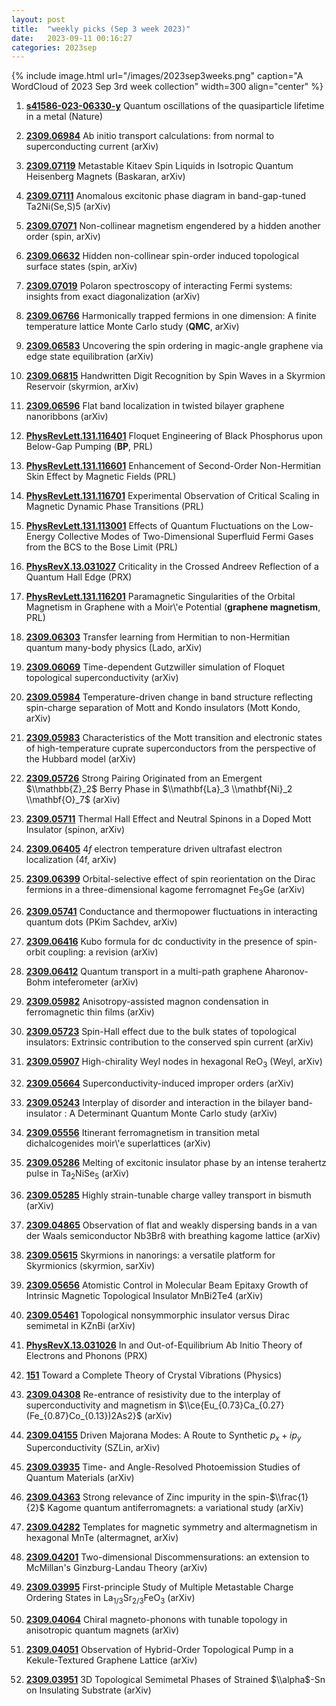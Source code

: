 ```yaml
---
layout: post
title:  "weekly picks (Sep 3 week 2023)"
date:   2023-09-11 00:16:27
categories: 2023sep
---
```



{% include image.html url="/images/2023sep3weeks.png" caption="A WordCloud of 2023 Sep 3rd week collection" width=300 align="center" %}


1. **[s41586-023-06330-y](https://www.nature.com/articles/s41586-023-06330-y)** Quantum oscillations of the quasiparticle lifetime in a metal (Nature)




1. **[2309.06984](http://arxiv.org/abs/2309.06984)** Ab initio transport calculations: from normal to superconducting current (arXiv)

1. **[2309.07119](http://arxiv.org/abs/2309.07119)** Metastable Kitaev Spin Liquids in Isotropic Quantum Heisenberg Magnets (Baskaran, arXiv)

1. **[2309.07111](http://arxiv.org/abs/2309.07111)** Anomalous excitonic phase diagram in band-gap-tuned Ta2Ni(Se,S)5 (arXiv)

1. **[2309.07071](http://arxiv.org/abs/2309.07071)** Non-collinear magnetism engendered by a hidden another order (spin, arXiv)

1. **[2309.06632](http://arxiv.org/abs/2309.06632)** Hidden non-collinear spin-order induced topological surface states (spin, arXiv)

1. **[2309.07019](http://arxiv.org/abs/2309.07019)** Polaron spectroscopy of interacting Fermi systems: insights from exact diagonalization (arXiv)

1. **[2309.06766](http://arxiv.org/abs/2309.06766)** Harmonically trapped fermions in one dimension: A finite temperature lattice Monte Carlo study (**QMC**, arXiv)

1. **[2309.06583](http://arxiv.org/abs/2309.06583)** Uncovering the spin ordering in magic-angle graphene via edge state equilibration (arXiv)

1. **[2309.06815](http://arxiv.org/abs/2309.06815)** Handwritten Digit Recognition by Spin Waves in a Skyrmion Reservoir (skyrmion, arXiv)

1. **[2309.06596](http://arxiv.org/abs/2309.06596)** Flat band localization in twisted bilayer graphene nanoribbons (arXiv)

1. **[PhysRevLett.131.116401](https://link.aps.org/doi/10.1103/PhysRevLett.131.116401)** Floquet Engineering of Black Phosphorus upon Below-Gap Pumping (**BP**, PRL)

1. **[PhysRevLett.131.116601](https://link.aps.org/doi/10.1103/PhysRevLett.131.116601)** Enhancement of Second-Order Non-Hermitian Skin Effect by Magnetic Fields (PRL)

1. **[PhysRevLett.131.116701](https://link.aps.org/doi/10.1103/PhysRevLett.131.116701)** Experimental Observation of Critical Scaling in Magnetic Dynamic Phase Transitions (PRL)

1. **[PhysRevLett.131.113001](https://link.aps.org/doi/10.1103/PhysRevLett.131.113001)** Effects of Quantum Fluctuations on the Low-Energy Collective Modes of Two-Dimensional Superfluid Fermi Gases from the BCS to the Bose Limit (PRL)





1. **[PhysRevX.13.031027](https://link.aps.org/doi/10.1103/PhysRevX.13.031027)** Criticality in the Crossed Andreev Reflection of a Quantum Hall Edge (PRX)

1. **[PhysRevLett.131.116201](https://link.aps.org/doi/10.1103/PhysRevLett.131.116201)** Paramagnetic Singularities of the Orbital Magnetism in Graphene with a Moir\\'e Potential (**graphene magnetism**, PRL)


1. **[2309.06303](http://arxiv.org/abs/2309.06303)** Transfer learning from Hermitian to non-Hermitian quantum many-body physics (Lado, arXiv)

1. **[2309.06069](http://arxiv.org/abs/2309.06069)** Time-dependent Gutzwiller simulation of Floquet topological superconductivity (arXiv)

1. **[2309.05984](http://arxiv.org/abs/2309.05984)** Temperature-driven change in band structure reflecting spin-charge separation of Mott and Kondo insulators (Mott Kondo, arXiv)

1. **[2309.05983](http://arxiv.org/abs/2309.05983)** Characteristics of the Mott transition and electronic states of high-temperature cuprate superconductors from the perspective of the Hubbard model (arXiv)

1. **[2309.05726](http://arxiv.org/abs/2309.05726)** Strong Pairing Originated from an Emergent $\\mathbb{Z}_2$ Berry Phase in $\\mathbf{La}_3 \\mathbf{Ni}_2 \\mathbf{O}_7$ (arXiv)

1. **[2309.05711](http://arxiv.org/abs/2309.05711)** Thermal Hall Effect and Neutral Spinons in a Doped Mott Insulator (spinon, arXiv)

1. **[2309.06405](http://arxiv.org/abs/2309.06405)** 4$f$ electron temperature driven ultrafast electron localization (4f, arXiv)

1. **[2309.06399](http://arxiv.org/abs/2309.06399)** Orbital-selective effect of spin reorientation on the Dirac fermions in a three-dimensional kagome ferromagnet Fe$_3$Ge (arXiv)

1. **[2309.05741](http://arxiv.org/abs/2309.05741)** Conductance and thermopower fluctuations in interacting quantum dots (PKim Sachdev, arXiv)

1. **[2309.06416](http://arxiv.org/abs/2309.06416)** Kubo formula for dc conductivity in the presence of spin-orbit coupling: a revision (arXiv)

1. **[2309.06412](http://arxiv.org/abs/2309.06412)** Quantum transport in a multi-path graphene Aharonov-Bohm inteferometer (arXiv)

1. **[2309.05982](http://arxiv.org/abs/2309.05982)** Anisotropy-assisted magnon condensation in ferromagnetic thin films (arXiv)

1. **[2309.05723](http://arxiv.org/abs/2309.05723)** Spin-Hall effect due to the bulk states of topological insulators: Extrinsic contribution to the conserved spin current (arXiv)

1. **[2309.05907](http://arxiv.org/abs/2309.05907)** High-chirality Weyl nodes in hexagonal ReO$_3$ (Weyl, arXiv)




1. **[2309.05664](http://arxiv.org/abs/2309.05664)** Superconductivity-induced improper orders (arXiv)

1. **[2309.05243](http://arxiv.org/abs/2309.05243)** Interplay of disorder and interaction in the bilayer band-insulator : A Determinant Quantum Monte Carlo study (arXiv)

1. **[2309.05556](http://arxiv.org/abs/2309.05556)** Itinerant ferromagnetism in transition metal dichalcogenides moir\\'e superlattices (arXiv)

1. **[2309.05286](http://arxiv.org/abs/2309.05286)** Melting of excitonic insulator phase by an intense terahertz pulse in Ta$_2$NiSe$_5$ (arXiv)

1. **[2309.05285](http://arxiv.org/abs/2309.05285)** Highly strain-tunable charge valley transport in bismuth (arXiv)

1. **[2309.04865](http://arxiv.org/abs/2309.04865)** Observation of flat and weakly dispersing bands in a van der Waals semiconductor Nb3Br8 with breathing kagome lattice (arXiv)

1. **[2309.05615](http://arxiv.org/abs/2309.05615)** Skyrmions in nanorings: a versatile platform for Skyrmionics (skyrmion, sarXiv)

1. **[2309.05656](http://arxiv.org/abs/2309.05656)** Atomistic Control in Molecular Beam Epitaxy Growth of Intrinsic Magnetic Topological Insulator MnBi2Te4 (arXiv)

1. **[2309.05461](http://arxiv.org/abs/2309.05461)** Topological nonsymmorphic insulator versus Dirac semimetal in KZnBi (arXiv)




1. **[PhysRevX.13.031026](https://link.aps.org/doi/10.1103/PhysRevX.13.031026)** In and Out-of-Equilibrium Ab Initio Theory of Electrons and Phonons (PRX)

1. **[151](https://physics.aps.org/articles/v16/151)** Toward a Complete Theory of Crystal Vibrations (Physics)



1. **[2309.04308](http://arxiv.org/abs/2309.04308)** Re-entrance of resistivity due to the interplay of superconductivity and magnetism in $\\ce{Eu_{0.73}Ca_{0.27}(Fe_{0.87}Co_{0.13})2As2}$ (arXiv)

1. **[2309.04155](http://arxiv.org/abs/2309.04155)** Driven Majorana Modes: A Route to Synthetic $p_x+ip_y$ Superconductivity (SZLin, arXiv)

1. **[2309.03935](http://arxiv.org/abs/2309.03935)** Time- and Angle-Resolved Photoemission Studies of Quantum Materials (arXiv)

1. **[2309.04363](http://arxiv.org/abs/2309.04363)** Strong relevance of Zinc impurity in the spin-$\\frac{1}{2}$ Kagome quantum antiferromagnets: a variational study (arXiv)

1. **[2309.04282](http://arxiv.org/abs/2309.04282)** Templates for magnetic symmetry and altermagnetism in hexagonal MnTe (altermagnet, arXiv)

1. **[2309.04201](http://arxiv.org/abs/2309.04201)** Two-dimensional Discommensurations: an extension to McMillan's Ginzburg-Landau Theory (arXiv)

1. **[2309.03995](http://arxiv.org/abs/2309.03995)** First-principle Study of Multiple Metastable Charge Ordering States in La$_{1/3}$Sr$_{2/3}$FeO$_{3}$ (arXiv)

1. **[2309.04064](http://arxiv.org/abs/2309.04064)** Chiral magneto-phonons with tunable topology in anisotropic quantum magnets (arXiv)

1. **[2309.04051](http://arxiv.org/abs/2309.04051)** Observation of Hybrid-Order Topological Pump in a Kekule-Textured Graphene Lattice (arXiv)

1. **[2309.03951](http://arxiv.org/abs/2309.03951)** 3D Topological Semimetal Phases of Strained $\\alpha$-Sn on Insulating Substrate (arXiv)


